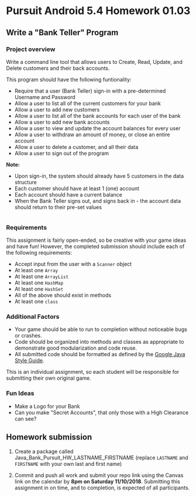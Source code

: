 # Pursuit Android 5.4 Homework 01.03

## Write a "Bank Teller" Program

### Project overview

Write a command line tool that allows users to Create, Read, Update, and Delete customers and their back accounts.

This program should have the following funtionality:

* Require that a user (Bank Teller) sign-in with a pre-determined Username and Password
* Allow a user to list all of the current customers for your bank
* Allow a user to add new customers
* Allow a user to list all of the bank accounts for each user of the bank
* Allow a user to add new bank accounts
* Allow a user to view and update the account balances for every user
* Allow a user to withdraw an amount of money, or close an entire account
* Allow a user to delete a customer, and all their data
* Allow a user to sign out of the program

**Note:**

* Upon sign-in, the system should already have 5 customers in the data structure
* Each customer should have at least 1 (one) account
* Each account should have a current balance
* When the Bank Teller signs out, and signs back in - the account data should return to their pre-set values 

```

```

### Requirements

This assignment is fairly open-ended, so be creative with your game ideas and have fun! However, the completed submission should include each of the following requirements:

* Accept input from the user with a `Scanner` object
* At least one `Array`
* At least one `ArrayList`
* At least one `HashMap`
* At least one `HashSet`
* All of the above should exist in methods
* At least one `class`

### Additional Factors

- Your game should be able to run to completion without noticeable bugs or crashes.
- Code should be organized into methods and classes as appropriate to demonstrate good modularization and code reuse.
- All submitted code should be formatted as defined by the [Google Java Style Guide](https://google.github.io/styleguide/javaguide.html).

This is an individual assignment, so each student will be responsible for submitting their own original game.

### Fun Ideas 

* Make a Logo for your Bank
* Can you make "Secret Accounts", that only those with a High Clearance can see?

## Homework submission

1. Create a package called Java_Bank_Pursuit_HW_LASTNAME_FIRSTNAME (replace `LASTNAME` and `FIRSTNAME` with your own last and first name)

2. Commit and push all work and submit your repo link using the Canvas link on the calendar by **8pm on Saturday 11/10/2018**. Submitting this assignment in on time, and to completion, is expected of all participants.
